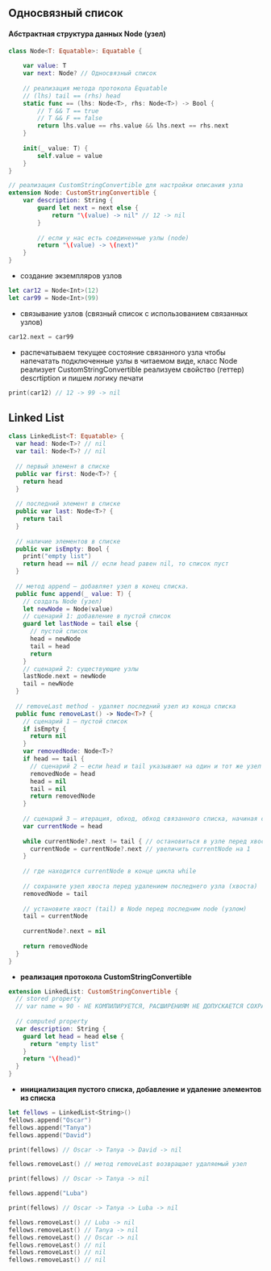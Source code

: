 ## Односвязный список

#### Абстрактная структура данных Node (узел)
```swift
class Node<T: Equatable>: Equatable {
 
    var value: T
    var next: Node? // Односвязный список
    
    // реализация метода протокола Equatable
    // (lhs) tail == (rhs) head
    static func == (lhs: Node<T>, rhs: Node<T>) -> Bool {
        // T && T == true
        // T && F == false
        return lhs.value == rhs.value && lhs.next == rhs.next
    }
    
    init(_ value: T) {
        self.value = value
    }
}

// реализация CustomStringConvertible для настройки описания узла
extension Node: CustomStringConvertible {
    var description: String {
        guard let next = next else {
            return "\(value) -> nil" // 12 -> nil
        }
        
        // если у нас есть соединенные узлы (node)
        return "\(value) -> \(next)"
    }
}
```
* создание экземпляров узлов

```swift
let car12 = Node<Int>(12)
let car99 = Node<Int>(99)
```

* связывание узлов (связный список с использованием связанных узлов)
```swift
car12.next = car99
```

* распечатываем текущее состояние связанного узла
чтобы напечатать подключенные узлы в читаемом виде,
класс Node реализует CustomStringConvertible
реализуем свойство (геттер) descrtiption и пишем логику печати
```swift
print(car12) // 12 -> 99 -> nil
```

## Linked List

```swift
class LinkedList<T: Equatable> {
  var head: Node<T>? // nil
  var tail: Node<T>? // nil
  
  // первый элемент в списке
  public var first: Node<T>? {
    return head
  }
  
  // последний элемент в списке
  public var last: Node<T>? {
    return tail
  }
  
  // наличие элементов в списке
  public var isEmpty: Bool {
    print("empty list")
    return head == nil // если head равен nil, то список пуст
  }
  
  // метод append — добавляет узел в конец списка.
  public func append(_ value: T) {
    // создать Node (узел)
    let newNode = Node(value)
    // сценарий 1: добавление в пустой список
    guard let lastNode = tail else {
      // пустой список
      head = newNode
      tail = head
      return
    }
    // сценарий 2: существующие узлы
    lastNode.next = newNode
    tail = newNode
  }
  
  // removeLast method - удаляет последний узел из конца списка
  public func removeLast() -> Node<T>? {
    // сценарий 1 – пустой список
    if isEmpty {
      return nil
    }
    var removedNode: Node<T>?
    if head == tail {
      // сценарий 2 — если head и tail указывают на один и тот же узел
      removedNode = head
      head = nil
      tail = nil
      return removedNode
    }
      
    // сценарий 3 — итерация, обход, обход связанного списка, начиная с головы (head)
    var currentNode = head
    
    while currentNode?.next != tail { // остановиться в узле перед хвостом (tail)
      currentNode = currentNode?.next // увеличить currentNode на 1
    }
    
    // где находится currentNode в конце цикла while
    
    // сохраните узел хвоста перед удалением последнего узла (хвоста)
    removedNode = tail
    
    // установите хвост (tail) в Node перед последним node (узлом)
    tail = currentNode
    
    currentNode?.next = nil
    
    return removedNode
  }
}
```

* **реализация протокола CustomStringConvertible**
```swift
extension LinkedList: CustomStringConvertible {
  // stored property
  // var name = 90 - НЕ КОМПИЛИРУЕТСЯ, РАСШИРЕНИЯМ НЕ ДОПУСКАЕТСЯ СОХРАНЯТЬ СВОЙСТВА
  
  // computed property
  var description: String {
    guard let head = head else {
      return "empty list"
    }
    return "\(head)"
  }
}
```

* **инициализация пустого списка, добавление и удаление элементов из списка**

```swift
let fellows = LinkedList<String>()
fellows.append("Oscar")
fellows.append("Tanya")
fellows.append("David")

print(fellows) // Oscar -> Tanya -> David -> nil

fellows.removeLast() // метод removeLast возвращает удаляемый узел

print(fellows) // Oscar -> Tanya -> nil

fellows.append("Luba")

print(fellows) // Oscar -> Tanya -> Luba -> nil

fellows.removeLast() // Luba -> nil
fellows.removeLast() // Tanya -> nil
fellows.removeLast() // Oscar -> nil
fellows.removeLast() // nil
fellows.removeLast() // nil
fellows.removeLast() // nil
```